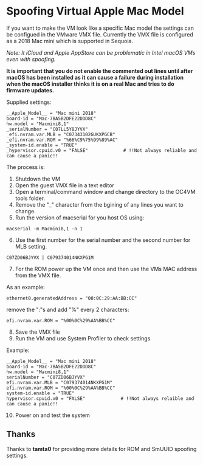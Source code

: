 # Spoofing Virtual Apple Mac Model

If you want to make the VM look like a specific Mac model the settings can be configued in the 
VMware VMX file. Currently the VMX file is configured as a 2018 Mac mini which is supported in Sequoia.

*Note: It iCloud and Apple AppStore can be problematic in Intel macOS VMs even with spoofing.*

**It is important that you do not enable the commented out lines until after macOS has been installed as 
it can cause a failure during installation when the macOS installer thinks it is on a real Mac and 
tries to do firmware updates.**

Supplied settings:

```
__Apple_Model__ = "Mac mini 2018"
board-id = "Mac-7BA5B2DFE22DDD8C"
hw.model = "Macmini8,1"
_serialNumber = "C07LL5Y8JYVX"
_efi.nvram.var.MLB = "C07343102GUKXPGCB"
_efi.nvram.var.ROM = "%66%C9%75%99%89%AC"       
_system-id.enable = "TRUE"
_hypervisor.cpuid.v0 = "FALSE"             # !!Not always reliable and can cause a panic!!
```

The process is:

1. Shutdown the VM
2. Open the guest VMX file in a text editor
3. Open a terminal/command window and change directory to the OC4VM tools folder.
4. Remove the "_" character from the bgining of any lines you want to change.
5. Run the version of macserial for you host OS using:

`macserial -m Macmini8,1 -n 1`

6. Use the first number for the serial number and the second number for MLB setting.

`C07ZD06BJYVX | C079374014NKXPG1M`

7. For the ROM power up the VM once and then use the VMs MAC address from the VMX file.

As an example:

`ethernet0.generatedAddress = "00:0C:29:AA:BB:CC"`

remove the ":"s and add "%" every 2 characters:

`efi.nvram.var.ROM = "%00%0C%29%AA%BB%CC"`

8. Save the VMX file
9. Run the VM and use System Profiler to check settings

Example:

```
__Apple_Model__ = "Mac mini 2018"
board-id = "Mac-7BA5B2DFE22DDD8C"
hw.model = "Macmini8,1"
serialNumber = "C07ZD06BJYVX"
efi.nvram.var.MLB = "C079374014NKXPG1M"
efi.nvram.var.ROM = "%00%0C%29%AA%BB%CC"
system-id.enable = "TRUE"
hypervisor.cpuid.v0 = "FALSE"             # !!Not always relaible and can cause a panic!!
```

10. Power on and test the system

## **Thanks**

Thanks to **tamta0** for providing more details for ROM and SmUUID spoofing settings.
